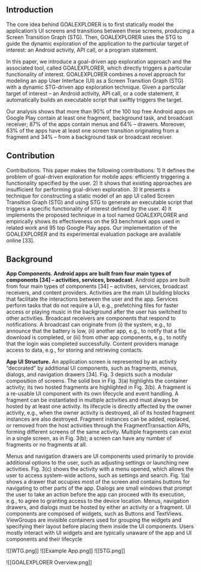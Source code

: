 ## Introduction
The core idea behind GOALEXPLORER is to first statically model the application’s UI screens and transitions between these screens, producing a Screen Transition Graph (STG). Then, GOALEXPLORER uses the STG to guide the dynamic exploration of the application to the particular target of interest: an Android activity, API call, or a program statement.

In this paper, we introduce a goal-driven app exploration approach and the associated tool, called GOALEXPLORER, which directly triggers a particular functionality of interest. GOALEXPLORER combines a novel approach for modeling an app User Interface (UI) as a Screen Transition Graph (STG) with a dynamic STG-driven app exploration technique. Given
a particular target of interest – an Android activity, API call, or a code statement, it automatically builds an executable script that swiftly triggers the target.

Our analysis shows that more than 90% of the 100 top free Android apps on Google Play contain at least one fragment, background task, and broadcast receiver; 87% of the apps contain menus and 64% – drawers. Moreover, 63% of the apps have at least one screen transition originating from a fragment and 34% – from a background task or broadcast receiver.

## Contribution
Contributions. This paper makes the following contributions: 1) It defines the problem of goal-driven exploration for mobile apps: efficiently triggering a functionality specified by the user. 2) It shows that existing approaches are insufficient for performing goal-driven exploration. 3) It presents a technique for constructing a static model of an app UI called Screen Transition Graph (STG) and using STG to generate an executable script that triggers a specific functionality of interest defined by the user. 4) It implements the proposed technique in a tool named GOALEXPLORER and empirically shows its effectiveness on the 93 benchmark apps used in related work and 95 top Google Play apps. Our implementation of the GOALEXPLORER and its experimental evaluation package are available online [33].

## Background
**App Components. Android apps are built from four main types of components [34] – activities, services, broadcast**. Android apps are built from four main types of components [34] – activities, services, broadcast receivers, and content providers. Activities are the main UI building blocks that facilitate the interactions between the user and the app. Services perform tasks that do not require a UI, e.g., prefetching files for faster access or playing music in the background after the user has switched to other activities. Broadcast receivers are components that respond to notifications. A broadcast can originate from (i) the system, e.g., to announce that the battery is low, (ii) another app, e.g., to notify that a file download is completed, or (iii) from other app components, e.g., to notify that the login was completed successfully. Content providers manage access to data, e.g., for storing and retrieving contacts.

**App UI Structure.** An application screen is represented by an activity “decorated” by additional UI components, such as fragments, menus, dialogs, and navigation drawers [34]. Fig. 3 depicts such a modular composition of screens. The solid box in Fig. 3(a) highlights the container activity; its two hosted fragments are highlighted in Fig. 3(b). A fragment is a re-usable UI component with its own lifecycle and event handling. A fragment can be instantiated in multiple activities and must always be hosted by at least one activity. Its lifecycle is directly affected by the owner activity, e.g., when the owner activity is destroyed, all of its hosted fragment instances are also destroyed. Fragment instances can be added, replaced, or removed from the host activities through the FragmentTransaction APIs, forming different screens of the same activity. Multiple fragments can exist in a single screen, as in Fig. 3(b); a screen can have any number of fragments or no fragments at all.

Menus and navigation drawers are UI components used primarily to provide additional options to the user, such as adjusting settings or launching new activities. Fig. 3(c) shows the activity with a menu opened, which allows the user to access system-wide actions, such as settings and search. Fig. 1(a) shows a drawer that occupies most of the screen and contains buttons for navigating to other parts of the app. Dialogs are small windows that prompt the user to take an action before the app can proceed with its execution, e.g., to agree to granting access to the device location. Menus, navigation drawers, and dialogs must be hosted by either an activity or a fragment. UI components are composed of widgets, such as Buttons and TextViews. ViewGroups are invisible containers used for grouping the widgets and specifying their layout before placing them inside the UI components. Users mostly interact with UI widgets and are typically unaware of the app and UI components and their lifecycle


![[WTG.png]]
![[Example App.png]]
![[STG.png]]

![[GOALEXPLORER Overview.png]]